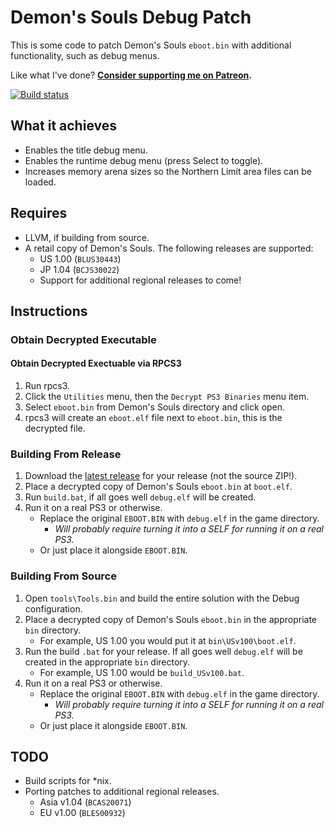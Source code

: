 # Demon's Souls Debug Patch

This is some code to patch Demon's Souls `eboot.bin` with additional functionality, such as debug menus.

Like what I've done? **[Consider supporting me on Patreon](http://patreon.com/gibbed).**

[![Build status](https://ci.appveyor.com/api/projects/status/gluli70k4d083ur6/branch/master?svg=true)](https://ci.appveyor.com/project/gibbed/demonssoulsdebug/branch/master)

## What it achieves
* Enables the title debug menu.
* Enables the runtime debug menu (press Select to toggle).
* Increases memory arena sizes so the Northern Limit area files can be loaded.

## Requires
* LLVM, if building from source.
* A retail copy of Demon's Souls. The following releases are supported:
    * US 1.00 (`BLUS30443`)
    * JP 1.04 (`BCJS30022`)
    * Support for additional regional releases to come!

## Instructions

### Obtain Decrypted Executable

#### Obtain Decrypted Exectuable via RPCS3
1. Run rpcs3.
1. Click the `Utilities` menu, then the `Decrypt PS3 Binaries` menu item.
1. Select `eboot.bin` from Demon's Souls directory and click open.
1. rpcs3 will create an `eboot.elf` file next to `eboot.bin`, this is the decrypted file.

### Building From Release
1. Download the [latest release](https://github.com/gibbed/DemonsSoulsDebug/releases/latest) for your release (not the source ZIP!).
1. Place a decrypted copy of Demon's Souls `eboot.bin` at `boot.elf`.
1. Run `build.bat`, if all goes well `debug.elf` will be created.
1. Run it on a real PS3 or otherwise.
    * Replace the original `EBOOT.BIN` with `debug.elf` in the game directory.
        * *Will probably require turning it into a SELF for running it on a real PS3.*
    * Or just place it alongside `EBOOT.BIN`.

### Building From Source
1. Open `tools\Tools.bin` and build the entire solution with the Debug configuration.
1. Place a decrypted copy of Demon's Souls `eboot.bin` in the appropriate `bin` directory.
    * For example, US 1.00 you would put it at `bin\USv100\boot.elf`.
1. Run the build `.bat` for your release. If all goes well `debug.elf` will be created in the appropriate `bin` directory.
    * For example, US 1.00 would be `build_USv100.bat`.
1. Run it on a real PS3 or otherwise.
    * Replace the original `EBOOT.BIN` with `debug.elf` in the game directory.
        * *Will probably require turning it into a SELF for running it on a real PS3.*
    * Or just place it alongside `EBOOT.BIN`.

## TODO
* Build scripts for \*nix.
* Porting patches to additional regional releases.
    * Asia v1.04 (`BCAS20071`)
    * EU v1.00 (`BLES00932`)
